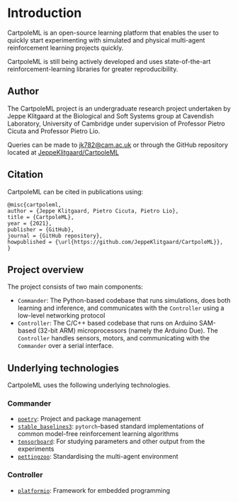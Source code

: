 # Introduction

CartpoleML is an open-source learning platform that enables the user to quickly
start experimenting with simulated and physical multi-agent reinforcement learning
projects quickly.

CartpoleML is still being actively developed and uses state-of-the-art
reinforcement-learning libraries for greater reproducibility.

## Author

The CartpoleML project is an undergraduate research project undertaken by Jeppe Klitgaard
at the Biological and Soft Systems group at Cavendish Laboratory, University of Cambridge 
under supervision of Professor Pietro Cicuta and Professor Pietro Lio.

Queries can be made to [jk782@cam.ac.uk](mailto:jk782@cam.ac.uk) or through the GitHub
repository located at [JeppeKlitgaard/CartpoleML](https://github.com/JeppeKlitgaard/CartpoleML)

## Citation

CartpoleML can be cited in publications using:

    @misc{cartpoleml,
    author = {Jeppe Klitgaard, Pietro Cicuta, Pietro Lio},
    title = {CartpoleML},
    year = {2021},
    publisher = {GitHub},
    journal = {GitHub repository},
    howpublished = {\url{https://github.com/JeppeKlitgaard/CartpoleML}},
    }

## Project overview

The project consists of two main components:

- `Commander`: The Python-based codebase that runs simulations, does both learning and
    inference, and communicates with the `Controller` using a low-level networking protocol
- `Controller`: The C/C++ based codebase that runs on Arduino SAM-based (32-bit ARM) microprocessors (namely the Arduino Due). The `Controller` handles sensors, motors, and communicating with the `Commander` over a serial interface.


## Underlying technologies

CartpoleML uses the following underlying technologies.

### Commander

- [`poetry`](https://python-poetry.org/): Project and package management
- [`stable_baselines3`](https://stable-baselines3.readthedocs.io/): `pytorch`-based standard implementations of common model-free
    reinforcement learning algorithms
- [`tensorboard`](https://www.tensorflow.org/tensorboard): For studying parameters and other output from the experiments
- [`pettingzoo`](https://www.pettingzoo.ml/): Standardising the multi-agent environment

### Controller

- [`platformio`](https://platformio.org/): Framework for embedded programming
